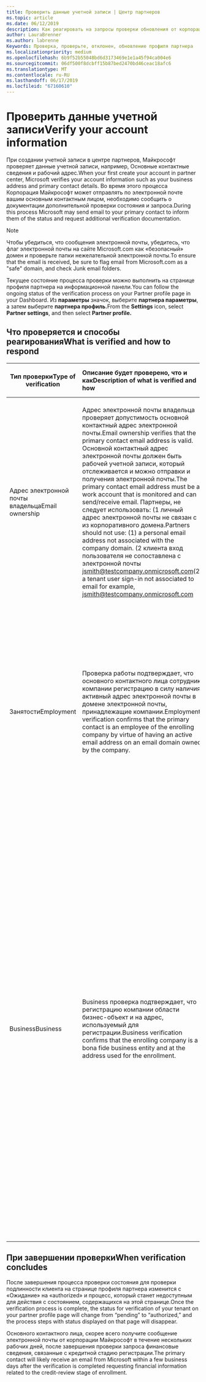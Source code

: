 ```yaml
---
title: Проверить данные учетной записи | Центр партнеров
ms.topic: article
ms.date: 06/12/2019
description: Как реагировать на запросы проверки обновления от корпорации Майкрософт
author: LauraBrenner
ms.author: labrenne
Keywords: Проверка, проверьте, отклонен, обновление профиля партнера
ms.localizationpriority: medium
ms.openlocfilehash: 6b9f52b55048bd6d3173469e1e1a45f94ca004e6
ms.sourcegitcommit: 06df500f8dcbff15b87bed2470bd46ceac18afc6
ms.translationtype: MT
ms.contentlocale: ru-RU
ms.lasthandoff: 06/17/2019
ms.locfileid: "67160610"
---
```

# <a name="verify-your-account-information"></a><span data-ttu-id="fde22-104">Проверить данные учетной записи</span><span class="sxs-lookup"><span data-stu-id="fde22-104">Verify your account information</span></span>

<span data-ttu-id="fde22-105">При создании учетной записи в центре партнеров, Майкрософт проверяет данные учетной записи, например, Основные контактные сведения и рабочий адрес.</span><span class="sxs-lookup"><span data-stu-id="fde22-105">When your first create your account in partner center, Microsoft verifies your account information such as your business address and primary contact details.</span></span> <span data-ttu-id="fde22-106">Во время этого процесса Корпорация Майкрософт может отправлять по электронной почте вашим основным контактным лицом, необходимо сообщить о документации дополнительной проверки состояния и запроса.</span><span class="sxs-lookup"><span data-stu-id="fde22-106">During this process Microsoft may send email to your primary contact to inform them of the status and request additional verification documentation.</span></span> 

>[!Note]
><span data-ttu-id="fde22-107">Чтобы убедиться, что сообщения электронной почты, убедитесь, что флаг электронной почты на сайте Microsoft.com как «безопасный» домен и проверьте папки нежелательной электронной почты.</span><span class="sxs-lookup"><span data-stu-id="fde22-107">To ensure that the email is received, be sure to flag email from Microsoft.com as a "safe" domain, and check Junk email folders.</span></span>

<span data-ttu-id="fde22-108">Текущее состояние процесса проверки можно выполнить на странице профиля партнера на информационной панели.</span><span class="sxs-lookup"><span data-stu-id="fde22-108">You can follow the ongoing status of the verification process on your Partner profile page in your Dashboard.</span></span> <span data-ttu-id="fde22-109">Из **параметры** значок, выберите **партнера параметры**, а затем выберите **партнера профиль.**</span><span class="sxs-lookup"><span data-stu-id="fde22-109">From the **Settings** icon, select **Partner settings**, and then select **Partner profile.**</span></span>

## <a name="what-is-verified-and-how-to-respond"></a><span data-ttu-id="fde22-110">Что проверяется и способы реагирования</span><span class="sxs-lookup"><span data-stu-id="fde22-110">What is verified and how to respond</span></span>

|<span data-ttu-id="fde22-111">**Тип проверки**</span><span class="sxs-lookup"><span data-stu-id="fde22-111">**Type of verification**</span></span>   |<span data-ttu-id="fde22-112">**Описание будет проверено, что и как**</span><span class="sxs-lookup"><span data-stu-id="fde22-112">**Description of what is verified and how**</span></span>   |<span data-ttu-id="fde22-113">**Что делать в случае отклонения**</span><span class="sxs-lookup"><span data-stu-id="fde22-113">**What to do if rejected**</span></span>   |
|----------------------------|:-----------------------------------|:--------------------------------------|
|<span data-ttu-id="fde22-114">Адрес электронной почты владельца</span><span class="sxs-lookup"><span data-stu-id="fde22-114">Email ownership</span></span>   |<span data-ttu-id="fde22-115">Адрес электронной почты владельца проверяет допустимость основной контактный адрес электронной почты.</span><span class="sxs-lookup"><span data-stu-id="fde22-115">Email ownership verifies that the primary contact email address is valid.</span></span>  <span data-ttu-id="fde22-116">Основной контактный адрес электронной почты должен быть рабочей учетной записи, который отслеживается и можно отправки и получения электронной почты.</span><span class="sxs-lookup"><span data-stu-id="fde22-116">The primary contact email address must be a work account that is monitored and can send/receive email.</span></span>  <span data-ttu-id="fde22-117">Партнеры, не следует использовать: (1 личный адрес электронной почты не связан с из корпоративного домена.</span><span class="sxs-lookup"><span data-stu-id="fde22-117">Partners should not use: (1) a personal email address not associated with the company domain.</span></span> <span data-ttu-id="fde22-118">(2 клиента вход пользователя не сопоставлена с электронной почты jsmith@testcompany.onmicrosoft.com</span><span class="sxs-lookup"><span data-stu-id="fde22-118">(2) a tenant user sign-in not associated to email for example, jsmith@testcompany.onmicrosoft.com</span></span>   |<span data-ttu-id="fde22-119">Если вы не получите проверочное сообщение электронной почты владельца в течение одного рабочего дня, щелкните ссылку на странице профиля партнера, чтобы сообщение повторно, или обратитесь в службу поддержки.</span><span class="sxs-lookup"><span data-stu-id="fde22-119">If you don’t receive the email ownership verification message within one business day, click the link on the Partner profile page to have the message resent, or contact Support.</span></span>|
|<span data-ttu-id="fde22-120">Занятости</span><span class="sxs-lookup"><span data-stu-id="fde22-120">Employment</span></span> |<span data-ttu-id="fde22-121">Проверка работы подтверждает, что основного контактного лица сотрудник компании регистрацию в силу наличия активный адрес электронной почты в домене электронной почты, принадлежащие компании.</span><span class="sxs-lookup"><span data-stu-id="fde22-121">Employment verification confirms that the primary contact is an employee of the enrolling company by virtue of having an active email address on an email domain owned by the company.</span></span>|<span data-ttu-id="fde22-122">Если проверка занятости отклоняется, основного контактного лица можно предоставить документации или веб-узле проверки домена электронной почты контактного лица во владении работодателя.</span><span class="sxs-lookup"><span data-stu-id="fde22-122">If employment verification is rejected, the primary contact can provide documentation or an online source confirming that the contact’s email domain is under the ownership of their employer.</span></span>|
|<span data-ttu-id="fde22-123">Business</span><span class="sxs-lookup"><span data-stu-id="fde22-123">Business</span></span>   |<span data-ttu-id="fde22-124">Business проверка подтверждает, что регистрацию компании области бизнес-объект и на адрес, используемый для регистрации.</span><span class="sxs-lookup"><span data-stu-id="fde22-124">Business verification confirms that the enrolling company is a bona fide business entity and at the address used for the enrollment.</span></span>|<span data-ttu-id="fde22-125">При сбое проверки бизнес основного контактного лица будет предложено предоставить официальной документации (например, регистрация бизнеса или налоговых регистрации сертификатов или получения) из компании родной стране или государственный орган, подтверждающее, что компания является разрешение на ведение деятельности под этим именем сущности и находится по адресу регистрации.</span><span class="sxs-lookup"><span data-stu-id="fde22-125">If business verification fails, the primary contact will be asked to provide official documentation (such as a business registration or tax registration certificate or receipt)from the company’s home country or municipality confirming that the company is authorized to do business under that entity name and is located at the enrollment address.</span></span>|

## <a name="when-verification-concludes"></a><span data-ttu-id="fde22-126">При завершении проверки</span><span class="sxs-lookup"><span data-stu-id="fde22-126">When verification concludes</span></span>

<span data-ttu-id="fde22-127">После завершения процесса проверки состояния для проверки подлинности клиента на странице профиля партнера изменится с «Ожидание» на «authorized» и процесс, который станет недоступным для действия с состоянием, содержащихся на этой странице.</span><span class="sxs-lookup"><span data-stu-id="fde22-127">Once the verification process is complete, the status for verification of your tenant on your partner profile page will change from “pending” to “authorized,” and the process steps with status displayed on that page will disappear.</span></span>

<span data-ttu-id="fde22-128">Основного контактного лица, скорее всего получите сообщение электронной почты от корпорации Майкрософт в течение нескольких рабочих дней, после завершения проверки запроса финансовые сведения, связанные с кредитной стадию регистрации.</span><span class="sxs-lookup"><span data-stu-id="fde22-128">The primary contact will likely receive an email from Microsoft within a few business days after the verification is completed requesting financial information related to the credit-review stage of enrollment.</span></span>